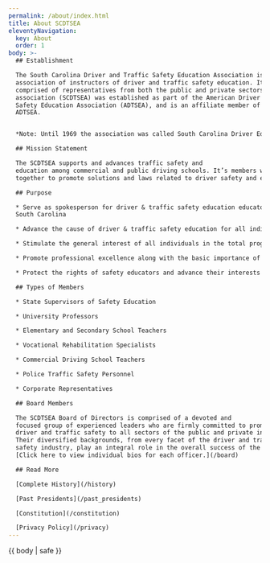 ```yaml
---
permalink: /about/index.html
title: About SCDTSEA
eleventyNavigation:
  key: About
  order: 1
body: >-
  ## Establishment

  The South Carolina Driver and Traffic Safety Education Association is a state
  association of instructors of driver and traffic safety education. It is
  comprised of representatives from both the public and private sectors. This
  association (SCDTSEA) was established as part of the American Driver & Traffic
  Safety Education Association (ADTSEA), and is an affiliate member of the
  ADTSEA.


  *Note: Until 1969 the association was called South Carolina Driver Education Teachers and Safety Association*

  ## Mission Statement

  The SCDTSEA supports and advances traffic safety and
  education among commercial and public driving schools. It’s members work
  together to promote solutions and laws related to driver safety and education.

  ## Purpose

  * Serve as spokesperson for driver & traffic safety education educators in
  South Carolina

  * Advance the cause of driver & traffic safety education for all individuals

  * Stimulate the general interest of all individuals in the total program of driver & traffic safety through a wide variety of informative resources

  * Promote professional excellence along with the basic importance of the safety educator in the learning process

  * Protect the rights of safety educators and advance their interests and welfare.

  ## Types of Members

  * State Supervisors of Safety Education

  * University Professors

  * Elementary and Secondary School Teachers

  * Vocational Rehabilitation Specialists

  * Commercial Driving School Teachers

  * Police Traffic Safety Personnel

  * Corporate Representatives

  ## Board Members

  The SCDTSEA Board of Directors is comprised of a devoted and
  focused group of experienced leaders who are firmly committed to promoting
  driver and traffic safety to all sectors of the public and private industry.
  Their diversified backgrounds, from every facet of the driver and traffic
  safety industry, play an integral role in the overall success of the SCDTSEA.
  [Click here to view individual bios for each officer.](/board)

  ## Read More

  [Complete History](/history)

  [Past Presidents](/past_presidents)

  [Constitution](/constitution)

  [Privacy Policy](/privacy)
---
```

{{ body | safe }}

